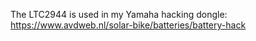 The LTC2944 is used in my Yamaha hacking dongle:
https://www.avdweb.nl/solar-bike/batteries/battery-hack
